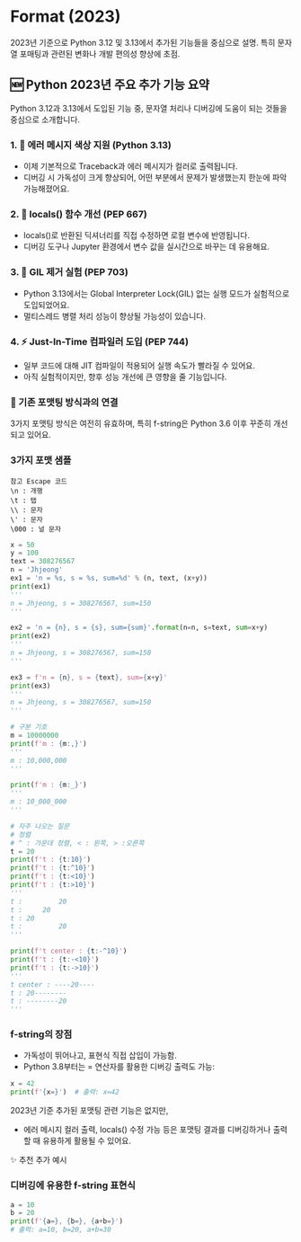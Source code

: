 # Format (2023)
2023년 기준으로 Python 3.12 및 3.13에서 추가된 기능들을 중심으로 설명. 
특히 문자열 포매팅과 관련된 변화나 개발 편의성 향상에 초점.

## 🆕 Python 2023년 주요 추가 기능 요약
Python 3.12과 3.13에서 도입된 기능 중, 문자열 처리나 디버깅에 도움이 되는 것들을 중심으로 소개합니다.
### 1. 🎨 에러 메시지 색상 지원 (Python 3.13)
- 이제 기본적으로 Traceback과 에러 메시지가 컬러로 출력됩니다.
- 디버깅 시 가독성이 크게 향상되어, 어떤 부분에서 문제가 발생했는지 한눈에 파악 가능해졌어요.

### 2. 🧠 locals() 함수 개선 (PEP 667)
- locals()로 반환된 딕셔너리를 직접 수정하면 로컬 변수에 반영됩니다.
- 디버깅 도구나 Jupyter 환경에서 변수 값을 실시간으로 바꾸는 데 유용해요.

### 3. 🧵 GIL 제거 실험 (PEP 703)
- Python 3.13에서는 Global Interpreter Lock(GIL) 없는 실행 모드가 실험적으로 도입되었어요.
- 멀티스레드 병렬 처리 성능이 향상될 가능성이 있습니다.

### 4. ⚡ Just-In-Time 컴파일러 도입 (PEP 744)
- 일부 코드에 대해 JIT 컴파일이 적용되어 실행 속도가 빨라질 수 있어요.
- 아직 실험적이지만, 향후 성능 개선에 큰 영향을 줄 기능입니다.


### 🧾 기존 포맷팅 방식과의 연결
3가지 포맷팅 방식은 여전히 유효하며, 특히 f-string은 Python 3.6 이후 꾸준히 개선되고 있어요.

### 3가지 포맷 샘플
```
참고 Escape 코드
\n : 개행
\t : 탭
\\ : 문자
\' : 문자
\000 : 널 문자
````

```python
x = 50
y = 100
text = 308276567
n = 'Jhjeong'
ex1 = 'n = %s, s = %s, sum=%d' % (n, text, (x+y))
print(ex1)
'''
n = Jhjeong, s = 308276567, sum=150
'''

ex2 = 'n = {n}, s = {s}, sum={sum}'.format(n=n, s=text, sum=x+y)
print(ex2)
'''
n = Jhjeong, s = 308276567, sum=150
'''

ex3 = f'n = {n}, s = {text}, sum={x+y}'
print(ex3)
'''
n = Jhjeong, s = 308276567, sum=150
'''

# 구분 기호
m = 10000000
print(f'm : {m:,}')
'''
m : 10,000,000
'''

print(f'm : {m:_}')
'''
m : 10_000_000
'''

# 자주 나오는 질문
# 정렬
# ^ : 가운데 정렬, < : 왼쪽, > :오른쪽
t = 20
print(f't : {t:10}')
print(f't : {t:^10}')
print(f't : {t:<10}')
print(f't : {t:>10}')
'''
t :         20
t :     20    
t : 20        
t :         20
'''

print(f't center : {t:-^10}')
print(f't : {t:-<10}')
print(f't : {t:->10}')
'''
t center : ----20----
t : 20--------
t : --------20
'''
```


### f-string의 장점
- 가독성이 뛰어나고, 표현식 직접 삽입이 가능함.
- Python 3.8부터는 = 연산자를 활용한 디버깅 출력도 가능:
```python
x = 42
print(f'{x=}')  # 출력: x=42
```

2023년 기준 추가된 포맷팅 관련 기능은 없지만,
- 에러 메시지 컬러 출력, locals() 수정 가능 등은 포맷팅 결과를 디버깅하거나 출력할 때 유용하게 활용될 수 있어요.

✨ 추천 추가 예시
### 디버깅에 유용한 f-string 표현식
```python
a = 10
b = 20
print(f'{a=}, {b=}, {a+b=}')
# 출력: a=10, b=20, a+b=30
```




